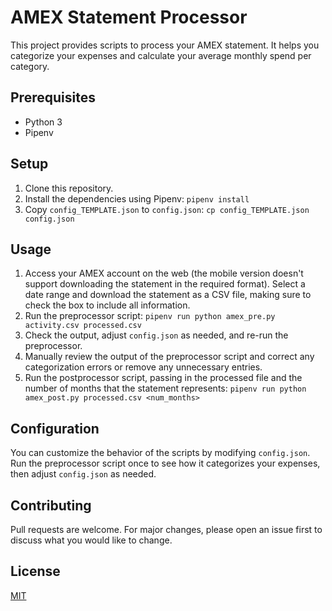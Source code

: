 # AMEX Statement Processor

This project provides scripts to process your AMEX statement. It helps you categorize your expenses and calculate your average monthly spend per category.

## Prerequisites

- Python 3
- Pipenv

## Setup

1. Clone this repository.
2. Install the dependencies using Pipenv: `pipenv install`
3. Copy `config_TEMPLATE.json` to `config.json`: `cp config_TEMPLATE.json config.json`

## Usage

1. Access your AMEX account on the web (the mobile version doesn't support downloading the statement in the required format). Select a date range and download the statement as a CSV file, making sure to check the box to include all information.
2. Run the preprocessor script: `pipenv run python amex_pre.py activity.csv processed.csv`
3. Check the output, adjust `config.json` as needed, and re-run the preprocessor.
4. Manually review the output of the preprocessor script and correct any categorization errors or remove any unnecessary entries.
5. Run the postprocessor script, passing in the processed file and the number of months that the statement represents: `pipenv run python amex_post.py processed.csv <num_months>`

## Configuration

You can customize the behavior of the scripts by modifying `config.json`. Run the preprocessor script once to see how it categorizes your expenses, then adjust `config.json` as needed.

## Contributing

Pull requests are welcome. For major changes, please open an issue first to discuss what you would like to change.

## License

[MIT](https://choosealicense.com/licenses/mit/)